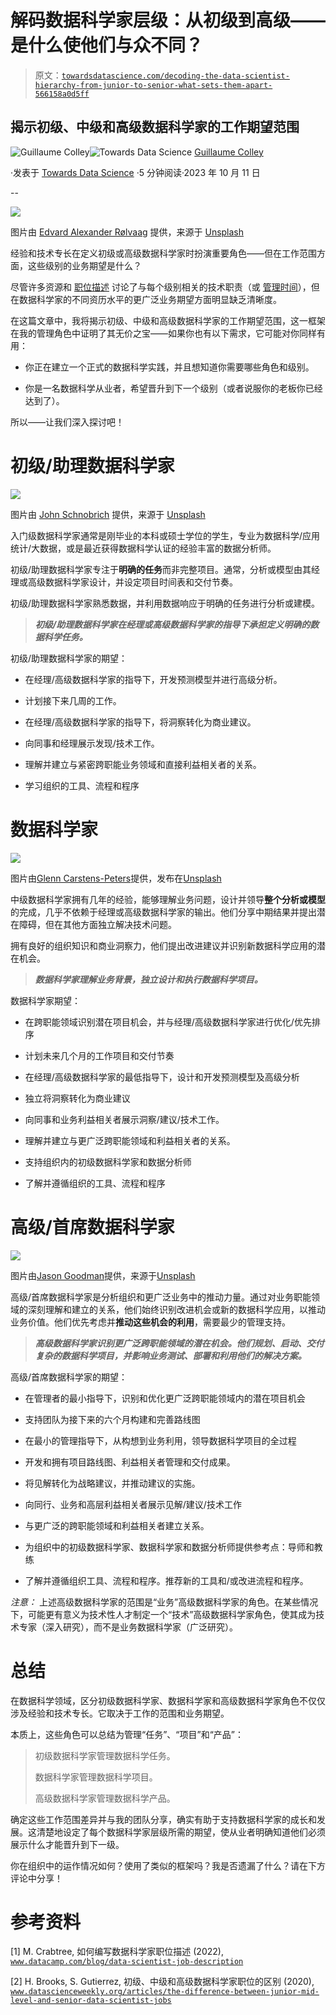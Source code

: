 # 解码数据科学家层级：从初级到高级——是什么使他们与众不同？

> 原文：[`towardsdatascience.com/decoding-the-data-scientist-hierarchy-from-junior-to-senior-what-sets-them-apart-566158a0d5ff`](https://towardsdatascience.com/decoding-the-data-scientist-hierarchy-from-junior-to-senior-what-sets-them-apart-566158a0d5ff)

## 揭示初级、中级和高级数据科学家的工作期望范围

[](https://medium.com/@guillaume.colley?source=post_page-----566158a0d5ff--------------------------------)![Guillaume Colley](https://medium.com/@guillaume.colley?source=post_page-----566158a0d5ff--------------------------------)[](https://towardsdatascience.com/?source=post_page-----566158a0d5ff--------------------------------)![Towards Data Science](https://towardsdatascience.com/?source=post_page-----566158a0d5ff--------------------------------) [Guillaume Colley](https://medium.com/@guillaume.colley?source=post_page-----566158a0d5ff--------------------------------)

·发表于 [Towards Data Science](https://towardsdatascience.com/?source=post_page-----566158a0d5ff--------------------------------) ·5 分钟阅读·2023 年 10 月 11 日

--

![](img/9b73cb2d1ef0f3f106532d04e6141892.png)

图片由 [Edvard Alexander Rølvaag](https://unsplash.com/@edvardr?utm_source=medium&utm_medium=referral) 提供，来源于 [Unsplash](https://unsplash.com/?utm_source=medium&utm_medium=referral)

经验和技术专长在定义初级或高级数据科学家时扮演重要角色——但在工作范围方面，这些级别的业务期望是什么？

尽管许多资源和 [职位描述](https://www.datacamp.com/blog/data-scientist-job-description) 讨论了与每个级别相关的技术职责（或 [管理时间](https://www.datascienceweekly.org/articles/the-difference-between-junior-mid-level-and-senior-data-scientist-jobs)），但在数据科学家的不同资历水平的更广泛业务期望方面明显缺乏清晰度。

在这篇文章中，我将揭示初级、中级和高级数据科学家的工作期望范围，这一框架在我的管理角色中证明了其无价之宝——如果你也有以下需求，它可能对你同样有用：

+   你正在建立一个正式的数据科学实践，并且想知道你需要哪些角色和级别。

+   你是一名数据科学从业者，希望晋升到下一个级别（或者说服你的老板你已经达到了）。

所以——让我们深入探讨吧！

# 初级/助理数据科学家

![](img/a17e5987637d8690847acaa36b02e333.png)

图片由 [John Schnobrich](https://unsplash.com/@johnschno?utm_source=medium&utm_medium=referral) 提供，来源于 [Unsplash](https://unsplash.com/?utm_source=medium&utm_medium=referral)

入门级数据科学家通常是刚毕业的本科或硕士学位的学生，专业为数据科学/应用统计/大数据，或是最近获得数据科学认证的经验丰富的数据分析师。

初级/助理数据科学家专注于**明确的任务**而非完整项目。通常，分析或模型由其经理或高级数据科学家设计，并设定项目时间表和交付节奏。

初级/助理数据科学家熟悉数据，并利用数据响应于明确的任务进行分析或建模。

> ***初级/助理数据科学家在经理或高级数据科学家的指导下承担定义明确的数据科学任务。***

初级/助理数据科学家的期望：

+   在经理/高级数据科学家的指导下，开发预测模型并进行高级分析。

+   计划接下来几周的工作。

+   在经理/高级数据科学家的指导下，将洞察转化为商业建议。

+   向同事和经理展示发现/技术工作。

+   理解并建立与紧密跨职能业务领域和直接利益相关者的关系。

+   学习组织的工具、流程和程序

# 数据科学家

![](img/fb7b6d0ab5d185e1a628d54ee6fe30ca.png)

图片由[Glenn Carstens-Peters](https://unsplash.com/@glenncarstenspeters?utm_source=medium&utm_medium=referral)提供，发布在[Unsplash](https://unsplash.com/?utm_source=medium&utm_medium=referral)

中级数据科学家拥有几年的经验，能够理解业务问题，设计并领导**整个分析或模型**的完成，几乎不依赖于经理或高级数据科学家的输出。他们分享中期结果并提出潜在障碍，但在其他方面独立解决技术问题。

拥有良好的组织知识和商业洞察力，他们提出改进建议并识别新数据科学应用的潜在机会。

> ***数据科学家理解业务背景，独立设计和执行数据科学项目。***

数据科学家期望：

+   在跨职能领域识别潜在项目机会，并与经理/高级数据科学家进行优化/优先排序

+   计划未来几个月的工作项目和交付节奏

+   在经理/高级数据科学家的最低指导下，设计和开发预测模型及高级分析

+   独立将洞察转化为商业建议

+   向同事和业务利益相关者展示洞察/建议/技术工作。

+   理解并建立与更广泛跨职能领域和利益相关者的关系。

+   支持组织内的初级数据科学家和数据分析师

+   了解并遵循组织的工具、流程和程序

# 高级/首席数据科学家

![](img/811b87e4cf1bfb3be1448252ab31e250.png)

图片由[Jason Goodman](https://unsplash.com/@jasongoodman_youxventures?utm_source=medium&utm_medium=referral)提供，来源于[Unsplash](https://unsplash.com/?utm_source=medium&utm_medium=referral)

高级/首席数据科学家是分析组织和更广泛业务中的推动力量。通过对业务职能领域的深刻理解和建立的关系，他们始终识别改进机会或新的数据科学应用，以推动业务价值。他们优先考虑并**推动这些机会的利用**，需要最少的管理支持。

> ***高级数据科学家识别更广泛跨职能领域的潜在机会。他们规划、启动、交付复杂的数据科学项目，并影响业务测试、部署和利用他们的解决方案。***

高级/首席数据科学家的期望：

+   在管理者的最小指导下，识别和优化更广泛跨职能领域内的潜在项目机会

+   支持团队为接下来的六个月构建和完善路线图

+   在最小的管理指导下，从构想到业务利用，领导数据科学项目的全过程

+   开发和拥有项目路线图、利益相关者管理和交付成果。

+   将见解转化为战略建议，并推动建议的实施。

+   向同行、业务和高层利益相关者展示见解/建议/技术工作

+   与更广泛的跨职能领域和利益相关者建立关系。

+   为组织中的初级数据科学家、数据科学家和数据分析师提供参考点：导师和教练

+   了解并遵循组织工具、流程和程序。推荐新的工具和/或改进流程和程序。

*注意：* 上述高级数据科学家的范围是“业务”高级数据科学家的角色。在某些情况下，可能更有意义为技术性人才制定一个“技术”高级数据科学家角色，使其成为技术专家（深入研究），而不是业务数据科学家（广泛研究）。

# 总结

在数据科学领域，区分初级数据科学家、数据科学家和高级数据科学家角色不仅仅涉及经验和技术专长。它取决于工作的范围和业务期望。

本质上，这些角色可以总结为管理“任务”、“项目”和“产品”：

> 初级数据科学家管理数据科学任务。
> 
> 数据科学家管理数据科学项目。
> 
> 高级数据科学家管理数据科学产品。

确定这些工作范围差异并与我的团队分享，确实有助于支持数据科学家的成长和发展。这清楚地设定了每个数据科学家层级所需的期望，使从业者明确知道他们必须展示什么才能晋升到下一级。

你在组织中的运作情况如何？使用了类似的框架吗？我是否遗漏了什么？请在下方评论中分享！

# 参考资料

[1] M. Crabtree, 如何编写数据科学家职位描述 (2022), [`www.datacamp.com/blog/data-scientist-job-description`](https://www.datacamp.com/blog/data-scientist-job-description)

[2] H. Brooks, S. Gutierrez, 初级、中级和高级数据科学家职位的区别 (2020), [`www.datascienceweekly.org/articles/the-difference-between-junior-mid-level-and-senior-data-scientist-jobs`](https://www.datascienceweekly.org/articles/the-difference-between-junior-mid-level-and-senior-data-scientist-jobs)
